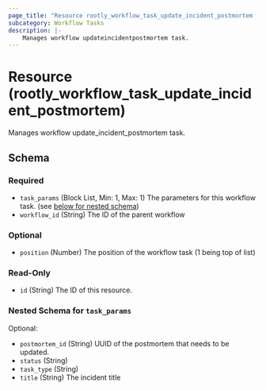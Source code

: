 ```yaml
---
page_title: "Resource rootly_workflow_task_update_incident_postmortem - terraform-provider-rootly"
subcategory: Workflow Tasks
description: |-
    Manages workflow updateincidentpostmortem task.
---
```


# Resource (rootly_workflow_task_update_incident_postmortem)

Manages workflow update_incident_postmortem task.



<!-- schema generated by tfplugindocs -->
## Schema

### Required

- `task_params` (Block List, Min: 1, Max: 1) The parameters for this workflow task. (see [below for nested schema](#nestedblock--task_params))
- `workflow_id` (String) The ID of the parent workflow

### Optional

- `position` (Number) The position of the workflow task (1 being top of list)

### Read-Only

- `id` (String) The ID of this resource.

<a id="nestedblock--task_params"></a>
### Nested Schema for `task_params`

Optional:

- `postmortem_id` (String) UUID of the postmortem that needs to be updated.
- `status` (String)
- `task_type` (String)
- `title` (String) The incident title
